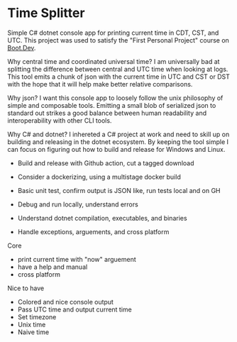# Time Splitter

Simple C# dotnet console app for printing current time in CDT, CST, and UTC. This project was used to satisfy the "First Personal Project" course on [Boot.Dev](https://www.boot.dev/).

Why central time and coordinated universal time? I am universally bad at splitting the difference between central and UTC time when looking at logs. This tool emits a chunk of json with the current time in UTC and CST or DST with the hope that it will help make better relative comparisons.

Why json? I want this console app to loosely follow the unix philosophy of simple and composable tools. Emitting a small blob of serialized json to standard out strikes a good balance between human readability and interoperability with other CLI tools.

Why C# and dotnet? I inhereted a C# project at work and need to skill up on building and releasing in the dotnet ecosystem. By keeping the tool simple I can focus on figuring out how to build and release for Windows and Linux.



- Build and release with Github action, cut a tagged download
- Consider a dockerizing, using a multistage docker build
- Basic unit test, confirm output is JSON like, run tests local and on GH

- Debug and run locally, understand errors
- Understand dotnet compilation, executables, and binaries
- Handle exceptions, arguements, and cross platform

Core
- print current time with "now" arguement
- have a help and manual
- cross platform

Nice to have
- Colored and nice console output
- Pass UTC time and output current time
- Set timezone
- Unix time
- Naive time
